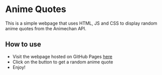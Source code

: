 # Anime Quotes

This is a simple webpage that uses HTML, JS and CSS to display random anime quotes from the Animechan API.

## How to use

- Visit the webpage hosted on GitHub Pages [here](https://m-cry.github.io/ani-quot-chan/)
- Click on the button to get a random anime quote
- Enjoy!
